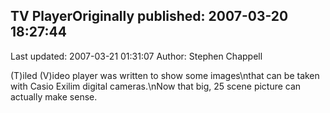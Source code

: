 ## TV PlayerOriginally published: 2007-03-20 18:27:44 
Last updated: 2007-03-21 01:31:07 
Author: Stephen Chappell 
 
(T)iled (V)ideo player was written to show some images\nthat can be taken with Casio Exilim digital cameras.\nNow that big, 25 scene picture can actually make sense.